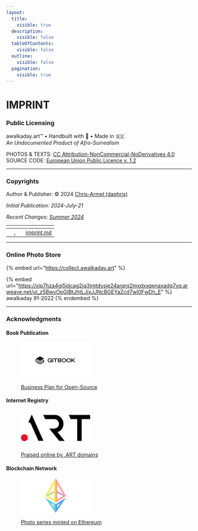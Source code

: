 ```yaml
---
layout:
  title:
    visible: true
  description:
    visible: false
  tableOfContents:
    visible: false
  outline:
    visible: false
  pagination:
    visible: true
---
```


# IMPRINT

### Public Licensing

awalkaday.art™ • Handbuilt with 🤍 • Made in 🇧🇪\
_An Undocumented Product of Afro-Surrealism_

PHOTOS & TEXTS: [CC Attribution-NonCommercial-NoDerivatives 4.0](https://creativecommons.org/licenses/by-nc-nd/4.0/deed.en)\
SOURCE CODE: [European Union Public Licence v. 1.2](https://joinup.ec.europa.eu/sites/default/files/custom-page/attachment/2020-03/EUPL-1.2%20EN.txt)

***

### Copyrights&#x20;

Author & Publisher: © 2024 [Chris-Armel (daqhris)](https://daqhris.com)

_Initial Publication: 2024-July-21_

_Recent Changes:_ [_Summer 2024_](https://github.com/awalkaday/about-awalkaday-art/commits/book/)

<table data-card-size="large" data-column-title-hidden data-view="cards"><thead><tr><th></th><th></th><th></th><th data-hidden data-card-target data-type="content-ref"></th></tr></thead><tbody><tr><td></td><td><a data-mention href="./">.</a></td><td></td><td><a href="imprint.md">imprint.md</a></td></tr></tbody></table>

***

### Online Photo Store



{% embed url="https://collect.awalkaday.art" %}



{% embed url="https://xjp7hza4gi5jdcag2jq3jmtdysje24arqrq2mxdxxqenaxadq7yq.arweave.net/ul_z5BwyOpGIBtJhtLJjxJJNcBGEYaZcd7wI0FwDh_E" %}
awalkaday 91-2022
{% endembed %}



***

### Acknowledgments

#### Book Publication

<div align="left">

<figure><img src=".gitbook/assets/gitbook logo white back.png" alt="" width="188"><figcaption><p><a href="https://www.g2.com/products/gitbook/reviews/gitbook-review-9962377">Business Plan for Open-Source</a></p></figcaption></figure>

</div>

#### Internet Registry

<div align="left">

<figure><img src=".gitbook/assets/Dot_Art_logo.png" alt="" width="188"><figcaption><p><a href="https://x.com/Art_Domains/status/1755917791658418315">Praised online by .ART domains</a></p></figcaption></figure>

</div>

#### Blockchain Network

<div align="left">

<figure><img src=".gitbook/assets/ethereum-logo-color.png" alt="" width="188"><figcaption><p><a href="https://zora.co/collect/eth:0xe31801c2e58b151c3ded2cb29da56147b7f27eb1">Photo series minted on Ethereum</a></p></figcaption></figure>

</div>

